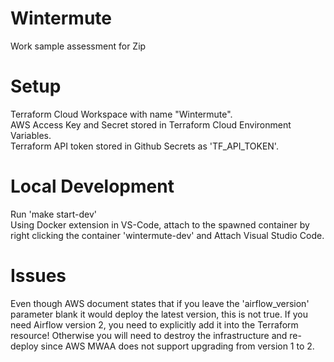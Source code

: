 # Wintermute
Work sample assessment for Zip

# Setup
Terraform Cloud Workspace with name "Wintermute". <br>
AWS Access Key and Secret stored in Terraform Cloud Environment Variables. <br>
Terraform API token stored in Github Secrets as 'TF_API_TOKEN'. <br>

# Local Development
Run 'make start-dev' <br>
Using Docker extension in VS-Code, attach to the spawned container by right clicking the container 'wintermute-dev' and Attach Visual Studio Code.

# Issues
Even though AWS document states that if you leave the 'airflow_version' parameter blank it would deploy the latest version, this is not true. If you need Airflow version 2, you need to explicitly add it into the Terraform resource! Otherwise you will need to destroy the infrastructure and re-deploy since AWS MWAA does not support upgrading from version 1 to 2.